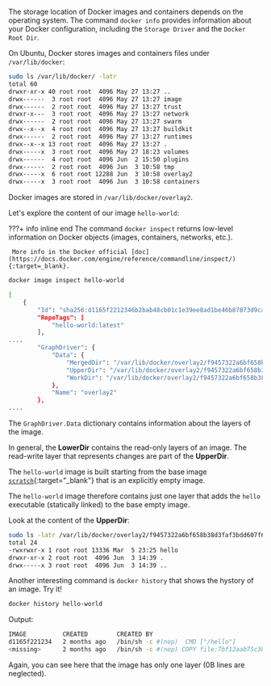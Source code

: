 The storage location of Docker images and containers depends on the operating system. The command `docker info` provides information about your Docker configuration, including the `Storage Driver` and the `Docker Root Dir`.

On Ubuntu, Docker stores images and containers files under `/var/lib/docker`:

```bash
sudo ls /var/lib/docker/ -latr
total 60
drwxr-xr-x 40 root root  4096 May 27 13:27 ..
drwx------  3 root root  4096 May 27 13:27 image
drwx------  2 root root  4096 May 27 13:27 trust
drwxr-x---  3 root root  4096 May 27 13:27 network
drwx------  2 root root  4096 May 27 13:27 swarm
drwx--x--x  4 root root  4096 May 27 13:27 buildkit
drwx------  2 root root  4096 May 27 13:27 runtimes
drwx--x--x 13 root root  4096 May 27 13:27 .
drwx-----x  3 root root  4096 May 27 18:23 volumes
drwx------  4 root root  4096 Jun  2 15:50 plugins
drwx------  2 root root  4096 Jun  3 10:58 tmp
drwx-----x  6 root root 12288 Jun  3 10:58 overlay2
drwx-----x  3 root root  4096 Jun  3 10:58 containers
```

Docker images are stored in `/var/lib/docker/overlay2`.

Let's explore the content of our image `hello-world`:

???+ info inline end
     The command `docker inspect` returns low-level information on Docker objects (images, containers, networks, etc.).

     More info in the Docker official [doc](https://docs.docker.com/engine/reference/commandline/inspect/){:target=_blank}.

```bash
docker image inspect hello-world
```

```bash
[
    {
        "Id": "sha256:d1165f2212346b2bab48cb01c1e39ee8ad1be46b87873d9ca7a4e434980a7726",
        "RepoTags": [
            "hello-world:latest"
        ],
....
        "GraphDriver": {
            "Data": {
                "MergedDir": "/var/lib/docker/overlay2/f9457322a6bf658b38d3faf3bdd607f6873b89e3be2e9de222c9eb81a069f29d/merged",
                "UpperDir": "/var/lib/docker/overlay2/f9457322a6bf658b38d3faf3bdd607f6873b89e3be2e9de222c9eb81a069f29d/diff",
                "WorkDir": "/var/lib/docker/overlay2/f9457322a6bf658b38d3faf3bdd607f6873b89e3be2e9de222c9eb81a069f29d/work"
            },
            "Name": "overlay2"
        },
....
```

The `GraphDriver.Data` dictionary contains information about the layers of the image.

In general, the **LowerDir** contains the read-only layers of an image. The read-write layer that represents changes are part of the **UpperDir**.

The `hello-world` image is built starting from the base image [`scratch`](https://hub.docker.com/_/scratch){:target="_blank"} that is an explicitly empty image. 

The `hello-world` image therefore contains just one layer that adds the `hello` executable (statically linked) to the base empty image. 

Look at the content of the **UpperDir**:

```bash
sudo ls -latr /var/lib/docker/overlay2/f9457322a6bf658b38d3faf3bdd607f6873b89e3be2e9de222c9eb81a069f29d/diff
total 24
-rwxrwxr-x 1 root root 13336 Mar  5 23:25 hello
drwxr-xr-x 2 root root  4096 Jun  3 14:39 .
drwx-----x 3 root root  4096 Jun  3 14:39 ..
``` 

Another interesting command is `docker history` that shows the hystory of an image. Try it!

```bash
docker history hello-world
```

Output:
```bash
IMAGE          CREATED        CREATED BY                                      SIZE      COMMENT
d1165f221234   2 months ago   /bin/sh -c #(nop)  CMD ["/hello"]               0B
<missing>      2 months ago   /bin/sh -c #(nop) COPY file:7bf12aab75c3867a…   13.3kB
```

Again, you can see here that the image has only one layer (0B lines are neglected).
 
